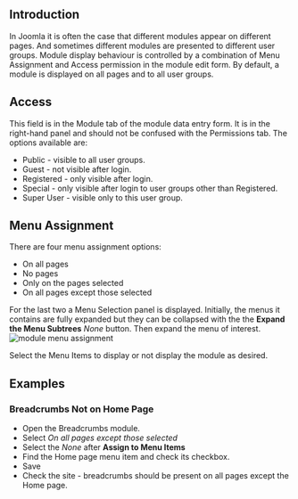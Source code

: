 <!-- Filename: J4.x:Module_Display_by_Menu_Item / Display title: Module Display by Menu Item -->

## Introduction

In Joomla it is often the case that different modules appear on
different pages. And sometimes different modules are presented to
different user groups. Module display behaviour is controlled by a
combination of Menu Assignment and Access permission in the module edit
form. By default, a module is displayed on all pages and to all user
groups.

## Access

This field is in the Module tab of the module data entry form. It is in
the right-hand panel and should not be confused with the Permissions
tab. The options available are:

- Public - visible to all user groups.
- Guest - not visible after login.
- Registered - only visible after login.
- Special - only visible after login to user groups other than
  Registered.
- Super User - visible only to this user group.

## Menu Assignment

There are four menu assignment options:

- On all pages
- No pages
- Only on the pages selected
- On all pages except those selected

For the last two a Menu Selection panel is displayed. Initially, the
menus it contains are fully expanded but they can be collapsed with the
the **Expand the Menu Subtrees** *None* button. Then expand the menu of
interest.
![module menu assignment](../../../en/images/modules/module-display-by-menu.png)

Select the Menu Items to display or not display the module as desired.

## Examples

### Breadcrumbs Not on Home Page

- Open the Breadcrumbs module.
- Select *On all pages except those selected*
- Select the *None* after **Assign to Menu Items**
- Find the Home page menu item and check its checkbox.
- Save
- Check the site - breadcrumbs should be present on all pages except the
  Home page.
